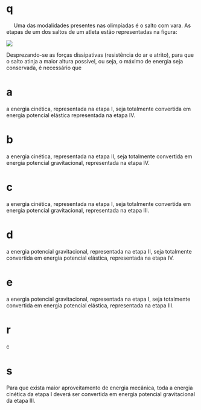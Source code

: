 # q
     Uma das modalidades presentes nas olimpíadas é o salto com vara. As etapas de um dos saltos de um atleta estão representadas na figura:

![](https://firebasestorage.googleapis.com/v0/b/firebase-enemio.appspot.com/o/questoes%2F941%2Ffff55f35-92ce-d1da-1b6d-d25047ae2939.png?alt=media\&token=a7d022ad-d879-4f25-a933-903a15ebd381)

Desprezando-se as forças dissipativas (resistência do ar e atrito), para que o salto atinja a maior altura possível, ou seja, o máximo de energia seja conservada, é necessário que

# a
a energia cinética, representada na etapa I, seja totalmente convertida em energia potencial elástica representada na etapa IV.

# b
a energia cinética, representada na etapa II, seja totalmente convertida em energia potencial gravitacional, representada na etapa IV.

# c
a energia cinética, representada na etapa I, seja totalmente convertida em energia potencial gravitacional, representada na etapa III.

# d
a energia potencial gravitacional, representada na etapa II, seja totalmente convertida em energia potencial elástica, representada na etapa IV.

# e
a energia potencial gravitacional, representada na etapa I, seja totalmente convertida em energia potencial elástica, representada na etapa III.

# r
c

# s
Para que exista maior aproveitamento de energia mecânica, toda a energia cinética da etapa I deverá ser convertida em energia potencial gravitacional da etapa III.
